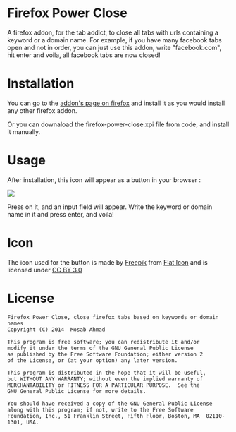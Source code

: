 Firefox Power Close
===================

A firefox addon, for the tab addict, to close all tabs with urls containing a keyword or a domain name. For example, if you have many facebook tabs open and not in order, you can just use this addon, write "facebook.com", hit enter and voila, all facebook tabs are now closed!


Installation
============

You can go to the [addon's page on firefox](https://addons.mozilla.org/en-US/firefox/addon/firefox-power-close/) and install it as you would install any other firefox addon.

Or you can downaload the firefox-power-close.xpi file from code, and install it manually.


Usage
=====

After installation, this icon will appear as a button in your browser :

![](https://raw.githubusercontent.com/mos3abof/firefox-power-close/master/data/icon-64.png)

Press on it, and an input field will appear. Write the keyword or domain name in it and press enter, and voila!

	




Icon
====
The icon used for the button is made by [Freepik](http://www.freepik.com) from [Flat Icon](http://www.flaticon.com) and is licensed under [CC BY 3.0](http://creativecommons.org/licenses/by/3.0/)


License
=======
```
Firefox Power Close, close firefox tabs based on keywords or domain names
Copyright (C) 2014  Mosab Ahmad

This program is free software; you can redistribute it and/or
modify it under the terms of the GNU General Public License
as published by the Free Software Foundation; either version 2
of the License, or (at your option) any later version.

This program is distributed in the hope that it will be useful,
but WITHOUT ANY WARRANTY; without even the implied warranty of
MERCHANTABILITY or FITNESS FOR A PARTICULAR PURPOSE.  See the
GNU General Public License for more details.

You should have received a copy of the GNU General Public License
along with this program; if not, write to the Free Software
Foundation, Inc., 51 Franklin Street, Fifth Floor, Boston, MA  02110-1301, USA.
```
